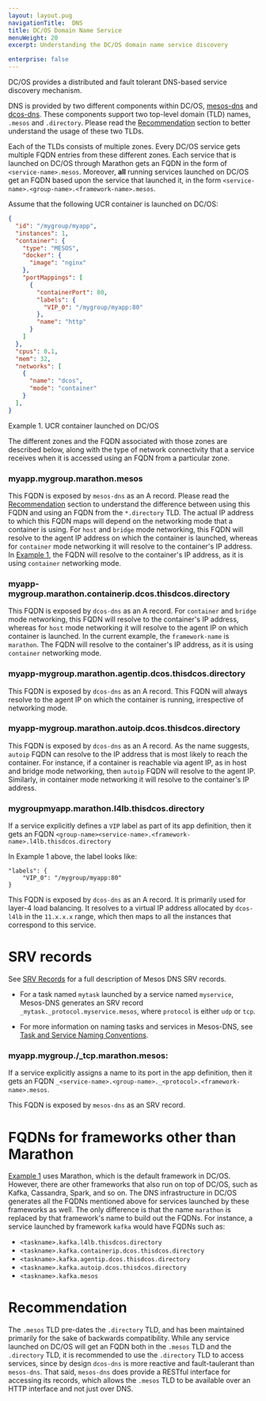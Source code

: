 ```yaml
---
layout: layout.pug
navigationTitle:  DNS
title: DC/OS Domain Name Service
menuWeight: 20
excerpt: Understanding the DC/OS domain name service discovery

enterprise: false
---
```


<!-- The source repo for this topic is https://github.com/dcos/dcos-docs-site -->

DC/OS provides a distributed and fault tolerant DNS-based service discovery mechanism.

DNS is provided by two different components within DC/OS, [mesos-dns](/1.11/networking/DNS/mesos-dns) and [dcos-dns](/1.11/networking/DNS/dcos-dns). These components support two top-level domain (TLD) names, `.mesos` and `.directory`. Please read the [Recommendation](#Recommendation) section to better understand the usage of these two TLDs.

Each of the TLDs consists of multiple zones. Every DC/OS service gets multiple FQDN entries from these different zones. Each service that is launched on DC/OS through Marathon gets an FQDN in the form of  `<service-name>.mesos`. Moreover, **all** running services launched on DC/OS get an FQDN based upon the service that launched it, in the form `<service-name>.<group-name>.<framework-name>.mesos`.

<a name="Example1"></a>
Assume that the following UCR container is launched on DC/OS:
```json
{
  "id": "/mygroup/myapp",
  "instances": 1,
  "container": {
    "type": "MESOS",
    "docker": {
      "image": "nginx"
    },
    "portMappings": [
      {
        "containerPort": 80,
        "labels": {
          "VIP_0": "/mygroup/myapp:80"
        },
        "name": "http"
      }
    ]
  },
  "cpus": 0.1,
  "mem": 32,
  "networks": [
    {
      "name": "dcos",
      "mode": "container"
    }
  ],
}
```
Example 1. UCR container launched on DC/OS

The different zones and the FQDN associated with those zones are described below, along with the type of network connectivity that a service receives when it is accessed using an FQDN from a particular zone.

### myapp.mygroup.marathon.mesos
This FQDN is exposed by `mesos-dns` as an A record. Please read the [Recommendation](#Recommendation) section to understand the difference between using this FQDN and using an FQDN from the `*.directory` TLD. The actual IP address to which this FQDN maps will depend on the networking mode that a container is using. For `host` and `bridge` mode networking, this FQDN will resolve to the agent IP address on which the container is launched, whereas for `container` mode networking it will resolve to the container's IP address. In [Example 1](#Example1), the FQDN will resolve to the container's IP address, as it is using `container` networking mode.

### myapp-mygroup.marathon.containerip.dcos.thisdcos.directory
This FQDN is exposed by `dcos-dns` as an A record. For `container` and `bridge` mode networking, this FQDN will resolve to the container's IP address, whereas for `host` mode networking it will resolve to the agent IP on which container is launched. In the current example, the `framework-name` is `marathon`. The FQDN will resolve to the container's IP address, as it is using `container` networking mode.

### myapp-mygroup.marathon.agentip.dcos.thisdcos.directory
This FQDN is exposed by `dcos-dns` as an A record. This FQDN will always resolve to the agent IP on which the container is running, irrespective of networking mode.

### myapp-mygroup.marathon.autoip.dcos.thisdcos.directory
This FQDN is exposed by `dcos-dns` as an A record. As the name suggests, `autoip` FQDN can resolve to the IP address that is most likely to reach the container. For instance, if a container is reachable via agent IP, as in host and bridge mode networking, then `autoip` FQDN will resolve to the agent IP. Similarly, in container mode networking it will resolve to the container's IP address.

### mygroupmyapp.marathon.l4lb.thisdcos.directory
If a service explicitly defines a `VIP` label as part of its app definition, then it gets an FQDN `<group-name><service-name>.<framework-name>.l4lb.thisdcos.directory`

In Example 1 above, the label looks like:
```
"labels": {
    "VIP_0": "/mygroup/myapp:80"
}
```

This FQDN is exposed by `dcos-dns` as an A record. It is primarily used for layer-4 load balancing. It resolves to a virtual IP address allocated by `dcos-l4lb` in the `11.x.x.x` range, which then maps to all the instances that correspond to this service.

# SRV records

See [SRV Records](/1.11/networking/DNS/mesos-dns/service-naming/#srv-records) for a full description of Mesos DNS SRV records.

- For a task named `mytask` launched by a service named `myservice`, Mesos-DNS generates an SRV record `_mytask._protocol.myservice.mesos`, where `protocol` is either `udp` or `tcp`.

- For more information on naming tasks and services in Mesos-DNS, see [Task and Service Naming Conventions](/1.11/networking/DNS/mesos-dns/service-naming/#task-and-service-naming-conventions).

### myapp.mygroup./_tcp.marathon.mesos:
If a service explicitly assigns a name to its port in the app definition, then it gets an FQDN `_<service-name>.<group-name>._<protocol>.<framework-name>.mesos`.

This FQDN is exposed by `mesos-dns` as an SRV record.

# FQDNs for frameworks other than Marathon
[Example 1](#Example1) uses Marathon, which is the default framework in DC/OS. However, there are other frameworks that also run on top of DC/OS, such as Kafka, Cassandra, Spark, and so on. The DNS infrastructure in DC/OS generates all the FQDNs mentioned above for services launched by these frameworks as well. The only difference is that the name `marathon` is replaced by that framework's name to build out the FQDNs. For instance, a service launched by framework `kafka` would have FQDNs such as:

* `<taskname>.kafka.l4lb.thisdcos.directory`
* `<taskname>.kafka.containerip.dcos.thisdcos.directory`
* `<taskname>.kafka.agentip.dcos.thisdcos.directory`
* `<taskname>.kafka.autoip.dcos.thisdcos.directory`
* `<taskname>.kafka.mesos`

# <a name="Recommendation"></a>Recommendation
The `.mesos` TLD pre-dates the `.directory` TLD, and has been maintained primarily for the sake of backwards compatibility. While any service launched on DC/OS will get an FQDN both in the `.mesos` TLD and the `.directory` TLD, it is recommended to use the `.directory` TLD to access services, since by design `dcos-dns` is more reactive and fault-taulerant than `mesos-dns`. That said, `mesos-dns` does provide a RESTful interface for accessing its records, which allows the `.mesos` TLD to be available over an HTTP interface and not just over DNS.  

